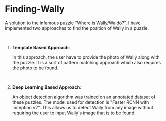 # Finding-Wally

A solution to the infamous puzzle "Where is Wally/Waldo?". I have implemented two approaches to find the position of Wally in a puzzle.

<br />

1. <b>Template Based Approach</b>:

    In this approach, the user have to provide the photo of Wally along with the puzzle. It is a sort of pattern matching approach which also requires the photo to be found.
  
<br />
  
2. <b>Deep Learning Based Approach</b>:

    An object detection algorithm was trained on an annotated dataset of these puzzles. The model used for detection is "Faster RCNN with Inception v2". This allows us to detect Wally from any image without requiring the user to input Wally's image that is to be found.
